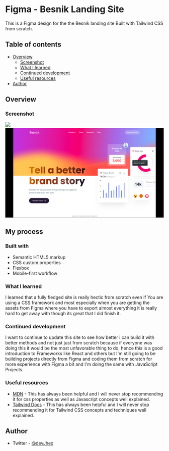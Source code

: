 # Figma - Besnik Landing Site

This is a Figma design for the the Besnik landing site Built with Tailwind CSS from scratch.

## Table of contents

- [Overview](#overview)
  - [Screenshot](#screenshot)
  - [What I learned](#what-i-learned)
  - [Continued development](#continued-development)
  - [Useful resources](#useful-resources)
- [Author](#author)



## Overview

### Screenshot

![](./screenshot.jpg)
![Design preview for the Besnik Landing Site](./design/screenshot1.png)



## My process

### Built with

- Semantic HTML5 markup
- CSS custom properties
- Flexbox
- Mobile-first workflow

### What I learned
I learned that a fully fledged site is really hectic from scratch even if You are using a CSS framework and most especially when you are getting the assets from Figma where you have to export almost everything it is really hard to get away with though its great that I did finish it.



### Continued development
I want to continue to update this site to see how better i can build it with better methods and not just just from scratch because if everyone was doing this it would be the most unfavorable thing to do, hence this is a good introduction to Frameworks like React and others but I'm still going to be building projects directly from Figma and coding them from scratch for more experience with Figma a bit and I'm doing the same with JavaScript Projects.


### Useful resources

- [MDN](https://developer.mozilla.org) - This has always been helpful and I will never stop recommending it for css properties as well as Javascript concepts well explained.
- [Tailwind Docs](https://tailwindcss.com) - This has always been helpful and I will never stop recommending it for Tailwind CSS concepts and techniques well explained.


## Author
- Twitter - [@devJhex](https://www.twitter.com/devJhex)


